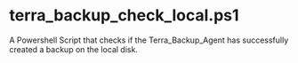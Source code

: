 # terra_backup_check_local.ps1
A Powershell Script that checks if the Terra_Backup_Agent has successfully created a backup on the local disk. 
